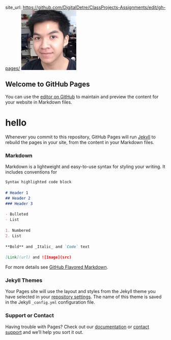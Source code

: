 site_url: https://github.com/DigitalDetre/ClassProjects-Assignments/edit/gh-pages/
<img src="images/phong.jpg" 
alt="Phong's profile picture"
width="173"
height="188">
## Welcome to GitHub Pages

You can use the [editor on GitHub](https://github.com/DigitalDetre/ClassProjects-Assignments/edit/gh-pages/index.md) to maintain and preview the content for your website in Markdown files.
<h1>hello</h1>

Whenever you commit to this repository, GitHub Pages will run [Jekyll](https://jekyllrb.com/) to rebuild the pages in your site, from the content in your Markdown files.
### Markdown

Markdown is a lightweight and easy-to-use syntax for styling your writing. It includes conventions for

```markdown
Syntax highlighted code block

# Header 1
## Header 2
### Header 3

- Bulleted
- List

1. Numbered
2. List

**Bold** and _Italic_ and `Code` text

[Link](url) and ![Image](src)
```

For more details see [GitHub Flavored Markdown](https://guides.github.com/features/mastering-markdown/).

### Jekyll Themes

Your Pages site will use the layout and styles from the Jekyll theme you have selected in your [repository settings](https://github.com/DigitalDetre/ClassProjects-Assignments/settings). The name of this theme is saved in the Jekyll `_config.yml` configuration file.

### Support or Contact

Having trouble with Pages? Check out our [documentation](https://docs.github.com/categories/github-pages-basics/) or [contact support](https://github.com/contact) and we’ll help you sort it out.
